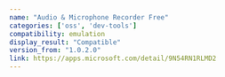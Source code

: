```yaml
---
name: "Audio & Microphone Recorder Free"
categories: ['oss', 'dev-tools']
compatibility: emulation
display_result: "Compatible"
version_from: "1.0.2.0"
link: https://apps.microsoft.com/detail/9N54RN1RLMD2
---
```

